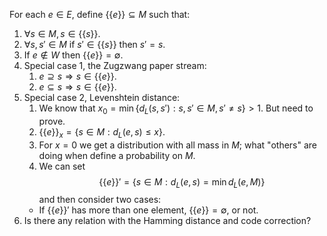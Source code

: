 For each $e\in E$, define $\{\{e\}\} \subseteq M$ such that:

1. $\forall s \in M, s \in \{\{s\}\}$.
2. $\forall s, s' \in M$ if $s'\in \{\{s\}\}$ then $s' = s$.
3. If $e \not\in W$ then $\{\{e\}\} = \emptyset$.
4. Special case 1, the Zugzwang paper stream:
   1. $e \supseteq s \Rightarrow s \in \{\{e\}\}$.
   2. $e \subseteq s \Rightarrow s \in \{\{e\}\}$.
5. Special case 2, Levenshtein distance:
   1. We know that $x_0 = \min\{d_L(s,s'): s, s' \in M, s' \not= s\} > 1$. But need to prove.
   2. $\{\{e\}\}_x = \{ s \in M : d_L(e,s) \leq x\}$.
   3. For $x = 0$ we get a distribution with all mass in $M$; what "others" are doing when define a probability on $M$.
   4. We can set
    $$\{\{e\}\}' = \{s \in M : d_L(e, s) = \min d_L(e,M)\}$$
    and then consider two cases:
    - If $\{\{e\}\}'$ has more than one element, $\{\{e\}\} = \emptyset$, or not.
6. Is there any relation with the Hamming distance and code correction?